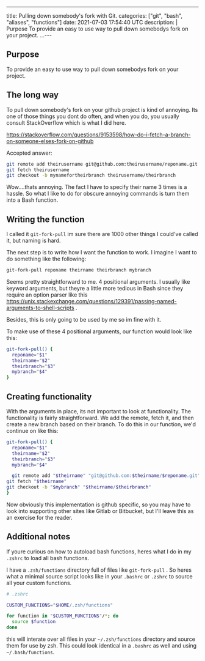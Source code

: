 ---
title: Pulling down somebody's fork with Git.
categories: ["git", "bash", "aliases", "functions"]
date: 2021-07-03 17:54:40 UTC
description: |
  Purpose   To provide an easy to use way to pull down somebodys fork on your project.       ...---

## Purpose

To provide an easy to use way to pull down somebodys fork on your project.

## The long way

To pull down somebody's fork on your github project is kind of annoying. Its one of those things you dont do often, and when you do, you usually consult StackOverflow which is what I did here.

https://stackoverflow.com/questions/9153598/how-do-i-fetch-a-branch-on-someone-elses-fork-on-github

Accepted answer:

```bash
git remote add theirusername git@github.com:theirusername/reponame.git
git fetch theirusername
git checkout -b mynamefortheirbranch theirusername/theirbranch
```

Wow....thats annoying. The fact I have to specify their name 3 times is a hassle. So what I like to do for obscure annoying commands is turn them into a Bash function. 


## Writing the function

I called it `git-fork-pull` im sure there are 1000 other things I  could've called it, but naming is hard.

The next step is to write how I want the function to work. I imagine I want to do something like the following:

```bash
git-fork-pull reponame theirname theirbranch mybranch
```

Seems pretty straightforward to me. 4 positional arguments. I usually like keyword arguments, but theyre a little more tedious in Bash since they require an option parser like this https://unix.stackexchange.com/questions/129391/passing-named-arguments-to-shell-scripts . 

Besides, this is only going to be used by me so im fine with it.

To make use of these 4 positional arguments, our function would look like this:

```bash
git-fork-pull() {
  reponame="$1"
  theirname="$2"
  theirbranch="$3"
  mybranch="$4"
}
```

## Creating functionality

With the arguments in place, its not important to look at functionality. The functionality is fairly straightforward. We add the remote, fetch it, and then create a new branch based on their branch. To do this in our function, we'd continue on like this:


```bash
git-fork-pull() {
  reponame="$1"
  theirname="$2"
  theirbranch="$3"
  mybranch="$4"

  git remote add "$theirname" "git@github.com:$theirname/$reponame.git"
git fetch "$theirname"
git checkout -b "$mybranch" "$theirname/$theirbranch"
}
```

Now obviously this implementation is github specific, so you may have to look into supporting other sites like Gitlab or Bitbucket, but I'll leave this as an exercise for the reader.

## Additional notes

If youre curious on how to autoload bash functions, heres what I do in my `.zshrc` to load all bash functions.

I have a `.zsh/functions` directory full of files like `git-fork-pull` . So heres what a minimal source script looks like in your `.bashrc` or `.zshrc` to source all your custom functions.

```bash
# .zshrc

CUSTOM_FUNCTIONS="$HOME/.zsh/functions"

for function in "$CUSTOM_FUNCTIONS"/*; do
  source $function
done
```

this will interate over all files in your `~/.zsh/functions` directory and source them for use by zsh. This could look identical in a `.bashrc` as well and using `~/.bash/functions`.